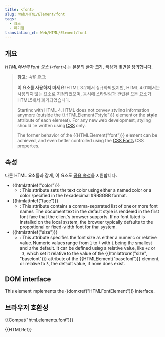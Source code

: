 ```yaml
---
title: <font>
slug: Web/HTML/Element/font
tags:
  - 요소
  - 폐기됨
translation_of: Web/HTML/Element/font
---
```

## 개요

_HTML에서의 Font 요소_ (`<font>`) 는 본문의 글자 크기, 색상과 및면을 정의합니다.

> **참고:** _사용 참고:_
>
> **이 요소를 사용하지 마세요!** HTML 3.2에서 정규화되었지만, HTML 4.01에서는 사용되지 않는 요소로 지정되었으며, 동시에 스타일링과 관련된 모든 요소가 HTML5에서 폐기되었습니다.
>
> Starting with HTML 4, HTML does not convey styling information anymore (outside the {{HTMLElement("style")}} element or the **style** attribute of each element). For any new web development, styling should be written using [CSS](/ko/docs/CSS "CSS") only.
>
> The former behavior of the {{HTMLElement("font")}} element can be achieved, and even better controlled using the [CSS Fonts](/ko/docs/Web/CSS/CSS_Fonts) CSS properties.

## 속성

다른 HTML 요소들과 같게, 이 요소도 [공용 속성](/ko/docs/HTML/Global_attributes "HTML/Global attributes")을 지원합니다.

- {{htmlattrdef("color")}}
  - : This attribute sets the text color using either a named color or a color specified in the hexadecimal #RRGGBB format.
- {{htmlattrdef("face")}}
  - : This attribute contains a comma-separated list of one or more font names. The document text in the default style is rendered in the first font face that the client's browser supports. If no font listed is installed on the local system, the browser typically defaults to the proportional or fixed-width font for that system.
- {{htmlattrdef("size")}}
  - : This attribute specifies the font size as either a numeric or relative value. Numeric values range from `1` to `7` with `1` being the smallest and `3` the default. It can be defined using a relative value, like `+2` or `-3`, which set it relative to the value of the {{htmlattrxref("size", "basefont")}} attribute of the {{HTMLElement("basefont")}} element, or relative to `3`, the default value, if none does exist.

## DOM interface

This element implements the {{domxref("HTMLFontElement")}} interface.

## 브라우저 호환성

{{Compat("html.elements.font")}}

{{HTMLRef}}

